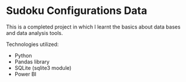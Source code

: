 # Sudoku Configurations Data
This is a completed project in which I learnt the basics about data bases and data analysis tools. 

Technologies utilized: 
- Python
- Pandas library
- SQLite (sqlite3 module)
- Power BI
